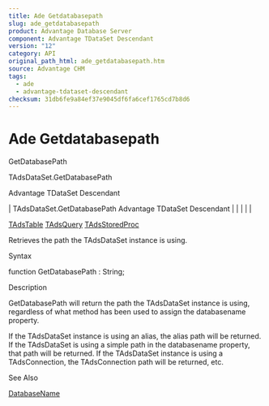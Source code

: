 ```yaml
---
title: Ade Getdatabasepath
slug: ade_getdatabasepath
product: Advantage Database Server
component: Advantage TDataSet Descendant
version: "12"
category: API
original_path_html: ade_getdatabasepath.htm
source: Advantage CHM
tags:
  - ade
  - advantage-tdataset-descendant
checksum: 31db6fe9a84ef37e9045df6fa6cef1765cd7b8d6
---
```


# Ade Getdatabasepath

GetDatabasePath

TAdsDataSet.GetDatabasePath

Advantage TDataSet Descendant

| TAdsDataSet.GetDatabasePath  Advantage TDataSet Descendant |  |  |  |  |

[TAdsTable](ade_tadstable_7.md) [TAdsQuery](ade_tadsquery.md) [TAdsStoredProc](ade_tadsstoredproc.md)

Retrieves the path the TAdsDataSet instance is using.

Syntax

function GetDatabasePath : String;

Description

GetDatabasePath will return the path the TAdsDataSet instance is using, regardless of what method has been used to assign the databasename property.

If the TAdsDataSet instance is using an alias, the alias path will be returned. If the TAdsDataSet is using a simple path in the databasename property, that path will be returned. If the TAdsDataSet instance is using a TAdsConnection, the TAdsConnection path will be returned, etc.

See Also

[DatabaseName](ade_databasename.md)
